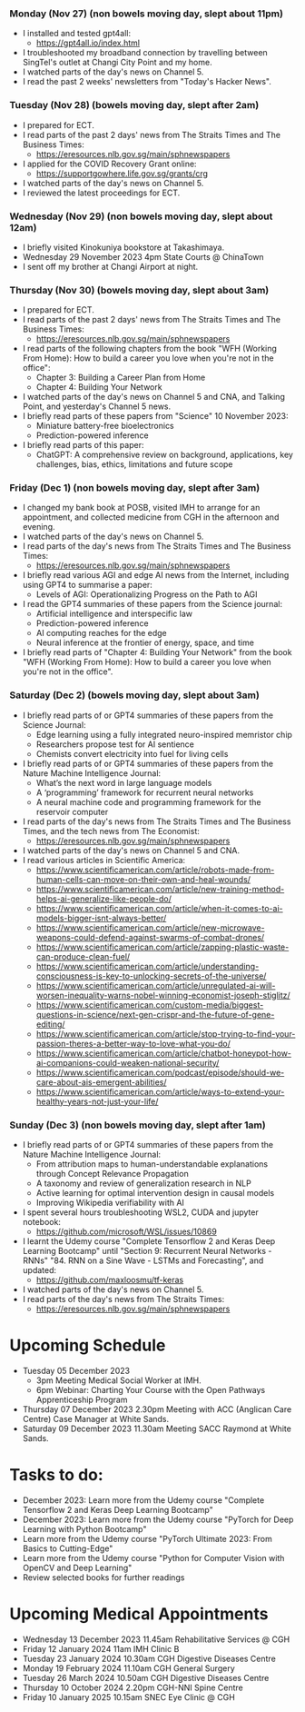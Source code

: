 ### Monday (Nov 27) (non bowels moving day, slept about 11pm)
- I installed and tested gpt4all:
    - https://gpt4all.io/index.html
- I troubleshooted my broadband connection by travelling between SingTel's outlet at Changi City Point and my home.
- I watched parts of the day's news on Channel 5.
- I read the past 2 weeks' newsletters from "Today's Hacker News".

### Tuesday (Nov 28) (bowels moving day, slept after 2am)
- I prepared for ECT.
- I read parts of the past 2 days' news from The Straits Times and The Business Times:
    - https://eresources.nlb.gov.sg/main/sphnewspapers
- I applied for the COVID Recovery Grant online:
    - https://supportgowhere.life.gov.sg/grants/crg
- I watched parts of the day's news on Channel 5.
- I reviewed the latest proceedings for ECT.

### Wednesday (Nov 29) (non bowels moving day, slept about 12am)
- I briefly visited Kinokuniya bookstore at Takashimaya.
- Wednesday 29 November 2023 4pm State Courts @ ChinaTown
- I sent off my brother at Changi Airport at night.

### Thursday (Nov 30) (bowels moving day, slept about 3am)
- I prepared for ECT.
- I read parts of the past 2 days' news from The Straits Times and The Business Times:
    - https://eresources.nlb.gov.sg/main/sphnewspapers
- I read parts of the following chapters from the book "WFH (Working From Home): How to build a career you love when you're not in the office":
    - Chapter 3: Building a Career Plan from Home
    - Chapter 4: Building Your Network
- I watched parts of the day's news on Channel 5 and CNA, and Talking Point, and yesterday's Channel 5 news.
- I briefly read parts of these papers from "Science" 10 November 2023:
    - Miniature battery-free bioelectronics
    - Prediction-powered inference
- I briefly read parts of this paper:
    - ChatGPT: A comprehensive review on background, applications, key challenges, bias, ethics, limitations and future scope

### Friday (Dec 1) (non bowels moving day, slept after 3am)
- I changed my bank book at POSB, visited IMH to arrange for an appointment, and collected medicine from CGH in the afternoon and evening.
- I watched parts of the day's news on Channel 5.
- I read parts of the day's news from The Straits Times and The Business Times:
    - https://eresources.nlb.gov.sg/main/sphnewspapers
- I briefly read various AGI and edge AI news from the Internet, including using GPT4 to summarise a paper:
    - Levels of AGI: Operationalizing Progress on the Path to AGI
- I read the GPT4 summaries of these papers from the Science journal:
    - Artificial intelligence and interspecific law
    - Prediction-powered inference
    - AI computing reaches for the edge
    - Neural inference at the frontier of energy, space, and time
- I briefly read parts of "Chapter 4: Building Your Network" from the book "WFH (Working From Home): How to build a career you love when you're not in the office".

### Saturday (Dec 2) (bowels moving day, slept about 3am)
- I briefly read parts of or GPT4 summaries of these papers from the Science Journal:
    - Edge learning using a fully integrated neuro-inspired memristor chip
    - Researchers propose test for AI sentience
    - Chemists convert electricity into fuel for living cells
- I briefly read parts of or GPT4 summaries of these papers from the Nature Machine Intelligence Journal:
    - What’s the next word in large language models
    - A ‘programming’ framework for recurrent neural networks
    - A neural machine code and programming framework for the reservoir computer
- I read parts of the day's news from The Straits Times and The Business Times, and the tech news from The Economist:
    - https://eresources.nlb.gov.sg/main/sphnewspapers
- I watched parts of the day's news on Channel 5 and CNA.
- I read various articles in Scientific America:
    - https://www.scientificamerican.com/article/robots-made-from-human-cells-can-move-on-their-own-and-heal-wounds/
    - https://www.scientificamerican.com/article/new-training-method-helps-ai-generalize-like-people-do/
    - https://www.scientificamerican.com/article/when-it-comes-to-ai-models-bigger-isnt-always-better/
    - https://www.scientificamerican.com/article/new-microwave-weapons-could-defend-against-swarms-of-combat-drones/
    - https://www.scientificamerican.com/article/zapping-plastic-waste-can-produce-clean-fuel/
    - https://www.scientificamerican.com/article/understanding-consciousness-is-key-to-unlocking-secrets-of-the-universe/
    - https://www.scientificamerican.com/article/unregulated-ai-will-worsen-inequality-warns-nobel-winning-economist-joseph-stiglitz/
    - https://www.scientificamerican.com/custom-media/biggest-questions-in-science/next-gen-crispr-and-the-future-of-gene-editing/
    - https://www.scientificamerican.com/article/stop-trying-to-find-your-passion-theres-a-better-way-to-love-what-you-do/
    - https://www.scientificamerican.com/article/chatbot-honeypot-how-ai-companions-could-weaken-national-security/
    - https://www.scientificamerican.com/podcast/episode/should-we-care-about-ais-emergent-abilities/
    - https://www.scientificamerican.com/article/ways-to-extend-your-healthy-years-not-just-your-life/

### Sunday (Dec 3) (non bowels moving day, slept after 1am)
- I briefly read parts of or GPT4 summaries of these papers from the Nature Machine Intelligence Journal:
    - From attribution maps to human-understandable explanations through Concept Relevance Propagation
    - A taxonomy and review of generalization research in NLP
    - Active learning for optimal intervention design in causal models
    - Improving Wikipedia verifiability with AI
- I spent several hours troubleshooting WSL2, CUDA and jupyter notebook:
    - https://github.com/microsoft/WSL/issues/10869
- I learnt the Udemy course "Complete Tensorflow 2 and Keras Deep Learning Bootcamp" until "Section 9: Recurrent Neural Networks - RNNs" "84. RNN on a Sine Wave - LSTMs and Forecasting", and updated:
    - https://github.com/maxloosmu/tf-keras
- I watched parts of the day's news on Channel 5.
- I read parts of the day's news from The Straits Times:
    - https://eresources.nlb.gov.sg/main/sphnewspapers



# Upcoming Schedule
- Tuesday 05 December 2023 
    - 3pm Meeting Medical Social Worker at IMH.
    - 6pm Webinar: Charting Your Course with the Open Pathways Apprenticeship Program
- Thursday 07 December 2023 2.30pm Meeting with ACC (Anglican Care Centre) Case Manager at White Sands.
- Saturday 09 December 2023 11.30am Meeting SACC Raymond at White Sands.

# Tasks to do:
- December 2023: Learn more from the Udemy course "Complete Tensorflow 2 and Keras Deep Learning Bootcamp"
- December 2023: Learn more from the Udemy course "PyTorch for Deep Learning with Python Bootcamp"
- Learn more from the Udemy course "PyTorch Ultimate 2023: From Basics to Cutting-Edge"
- Learn more from the Udemy course "Python for Computer Vision with OpenCV and Deep Learning"
- Review selected books for further readings

# Upcoming Medical Appointments
- Wednesday 13 December 2023 11.45am Rehabilitative Services @ CGH
- Friday 12 January 2024 11am IMH Clinic B
- Tuesday 23 January 2024 10.30am CGH Digestive Diseases Centre
- Monday 19 February 2024 11.10am CGH General Surgery
- Tuesday 26 March 2024 10.50am CGH Digestive Diseases Centre
- Thursday 10 October 2024 2.20pm CGH-NNI Spine Centre
- Friday 10 January 2025 10.15am SNEC Eye Clinic @ CGH

